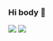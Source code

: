### Hi body 👋

<img align="left|top" src="https://github-readme-stats.vercel.app/api?username=workertao&include_all_commits=true&count_private-true&custom_title='%20GitHub%20Stats&line_height=30&show_icons=true&hide_border=true&bg_color=192133&title_color=efb752&icon_color=efb752&text_color=70bed9">

<img align="right|top" src="https://github-readme-stats.vercel.app/api/top-langs/?username=workertao&layout=compact">
